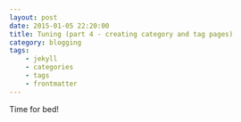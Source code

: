 ```yaml
---
layout: post
date: 2015-01-05 22:20:00
title: Tuning (part 4 - creating category and tag pages)
category: blogging
tags: 
    - jekyll
    - categories
    - tags
    - frontmatter
---
```

Time for bed!
